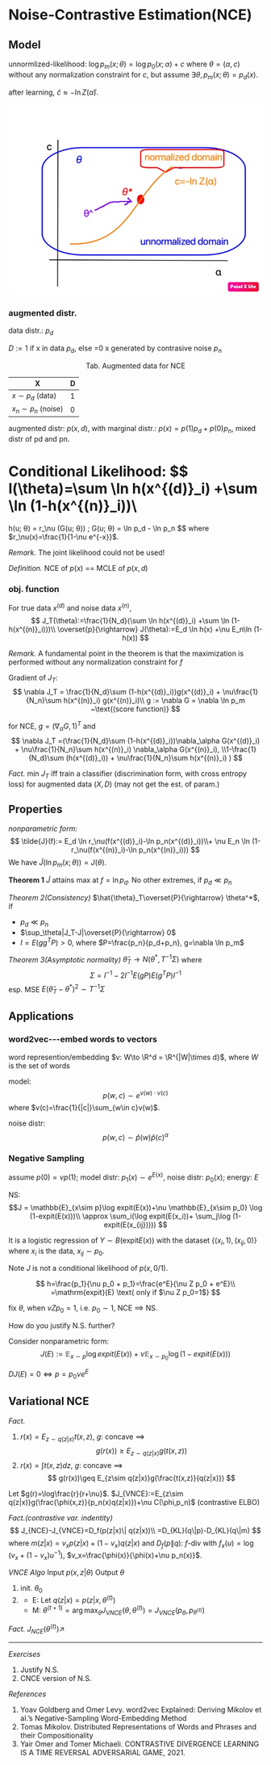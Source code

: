 # Noise-Contrastive Estimation(NCE)

## Model

unnormlized-likelihood:
$\log p_m(x;\theta)=\log p_0(x;\alpha)+c$ where $\theta=(\alpha,c)$ without any normalization constraint for $c$, but assume $\exists \theta, p_m(x;\theta)=p_d(x)$.

after learning, $\hat{c}\approx-\ln Z(\hat\alpha)$.

![](nce.jpg)

### augmented distr.

data distr.: $p_d$

$D:=1$​​​ if x in data $p_d$, else =0 x generated by contrasive noise $p_n$

<center>Tab. Augmented data for NCE</center>

| X     | D    |
| ----- | ---- |
| $x\sim p_d$ (data)  | 1    |
| $x_n\sim p_n$ (noise) | 0    |

augmented distr: $p(x,d)$, with marginal distr.: $p(x)=p(1)p_d+p(0)p_n$, mixed distr of pd and pn.

Conditional Likelihood:
$$
l(\theta)=\sum \ln h(x^{(d)}_i) +\sum \ln (1-h(x^{(n)}_i))\\
=
h(u; θ) = r_\nu  (G(u; θ)) ; G(u; θ) = \ln p_d - \ln p_n
$$
where $r_\nu(x)=\frac{1}{1-\nu e^{-x}}$.


*Remark.* The joint likelihood could not be used!

*Definition.* NCE of $p(x)$ == MCLE of $p(x,d)$

### obj. function

For true data ${x^{(d)}}$ and noise data ${x^{(n)}}$,
$$
J_T(\theta):=\frac{1}{N_d}(\sum \ln h(x^{(d)}_i) +\sum \ln (1-h(x^{(n)}_i)))\\
\overset{p}{\rightarrow}
J(\theta):=E_d \ln h(x) +\nu E_n\ln (1-h(x))
$$

*Remark.* A fundamental point in the theorem is that the maximization is performed without any normalization constraint for $f$

Gradient of $J_T$:
$$
\nabla J_T = \frac{1}{N_d}\sum (1-h(x^{(d)}_i))g(x^{(d)}_i) + \nu\frac{1}{N_n}\sum h(x^{(n)}_i) g(x^{(n)}_i)\\
g := \nabla G = \nabla \ln p_m  ~\text{(score function)}
$$

for NCE,
$g=(\nabla_\alpha G, 1)^T$ and
$$
\nabla J_T =(\frac{1}{N_d}\sum (1-h(x^{(d)}_i))\nabla_\alpha G(x^{(d)}_i) + \nu\frac{1}{N_n}\sum h(x^{(n)}_i) \nabla_\alpha G(x^{(n)}_i), \\1-\frac{1}{N_d}\sum (h(x^{(d)}_i)) + \nu\frac{1}{N_n}\sum h(x^{(n)}_i) )
$$

*Fact.*
min $J_T$  iff train a classifier (discrimination form, with cross entropy loss) for augmented data $(X,D)$ (may not get the est. of param.)

## Properties

*nonparametric form:*
$$
\tilde{J}(f):= E_d \ln r_\nu(f(x^{(d)}_i)-\ln p_n(x^{(d)}_i))\\+ \nu E_n \ln (1-r_\nu(f(x^{(n)}_i)-\ln p_n(x^{(n)}_i)))
$$
We have $\tilde{J}(\ln p_m(x;\theta))=J(\theta)$.

**Theorem 1**
$\tilde{J}$ attains max at $f= \ln p_d$. No other extremes, if $p_d\ll p_n$

*Theorem 2(Consistency)*
$\hat{\theta}_T\overset{P}{\rightarrow} \theta^*$, if
- $p_d\ll p_n$
- $\sup_\theta|J_T-J|\overset{P}{\rightarrow} 0$
- $I=E(gg^T P)>0$, where $P=\frac{p_n}{p_d+p_n}, g=\nabla \ln p_m$

*Theorem 3(Asymptotic normality)*
$\hat\theta_T\to N(\theta^*,T^{-1}\Sigma)$ where
$$\Sigma=I^{-1}-2I^{-1}E(gP)E(g^TP)I^{-1}
$$
esp. MSE $E(\hat\theta_T-\theta^*)^2\sim T^{-1}\Sigma$

## Applications

### word2vec---embed words to vectors
word represention/embedding $v: W\to \R^d = \R^{|W|\times d}$, where $W$ is the set of words

model:
$$
p(w,c)\sim e^{v(w)\cdot v(c)}
$$
where $v(c)=\frac{1}{|c|}\sum_{w\in c}v(w)$.

noise distr:
$$
p(w,c)\sim \hat{p}(w)\hat{p}(c)^\alpha
$$

### Negative Sampling

assume $p(0)=\nu p(1)$; 
model distr: $p_1(x)\sim e^{E(x)}$, noise distr: $p_0(x)$;
energy: $E$

NS: 
$$J = \mathbb{E}_{x\sim p}\log expit(E(x))+\nu \mathbb{E}_{x\sim p_0} \log (1-expit(E(x)))\\
\approx \sum_i(\log expit(E(x_i))+ \sum_j\log (1-expit(E(x_{ij}))))
$$

It is a logistic regression of $Y\sim B(\mathrm{expit}E(x))$ with the dataset $\{(x_i,1),(x_{ij},0)\}$ where $x_i$ is the data, $x_{ij}\sim p_0$.

Note $J$ is not a conditional likelihood of $p(x,0/1)$.

$$
h=\frac{p_1}{\nu p_0 + p_1}=\frac{e^E}{\nu Z p_0 + e^E}\\
=\mathrm{expit}(E) \text{ only if $\nu Z p_0=1$}
$$

fix $\theta$, when $\nu Z p_0=1$, i.e. $p_0\sim 1$, NCE ==> NS.

How do you justify N.S. further?

Consider nonparametric form:
$$J(E) := \mathbb{E}_{x\sim p}\log expit(E(x))+\nu \mathbb{E}_{x\sim p_0} \log (1-expit(E(x)))
$$

$D J(E)=0 \iff p=p_0 \nu e^{E}$

## Variational NCE

*Fact.*
1. $r(x)=E_{z\sim q(z|x)}t(x,z)$, $g$: concave ==>
   $$
   g(r(x))\geq E_{z\sim q(z|x)}g(t(x,z))
   $$
2. $r(x)=\int t(x,z) dz$, $g$: concave ==>
   $$
   g(r(x))\geq E_{z\sim q(z|x)}g(\frac{t(x,z)}{q(z|x)})
   $$

Let $g(r)=\log\frac{r}{r+\nu}$.
$J_{VNCE}:=E_{z\sim q(z|x)}g(\frac{\phi(x,z)}{p_n(x)q(z|x)})+\nu C(\phi,p_n)$ (contrastive ELBO)

*Fact.(contrastive var. indentity)*
$$
J_{NCE}-J_{VNCE}=D_f(p(z|x)\| q(z|x))\\
=D_{KL}(q\|p)-D_{KL}(q\|m)
$$
where $m(z|x) = v_x p(z|x) + (1 − v_x)q(z|x)$ and $D_f(p\|q)$: $f$-div with $f_x(u) = \log(v_x + (1 − v_x)u^{-1})$, $v_x=\frac{\phi(x)}{\phi(x)+\nu p_n(x)}$.

*VNCE Algo*
Input $p(x,z|\theta)$
Output $\theta$
1. init. $\theta_0$
2. - E: Let $q(z|x)=p(z|x,\theta^{(t)})$
   - M: $\theta^{(t+1)}=\arg\max_\theta J_{VNCE}(\theta,\theta^{(t)})=J_{VNCE}(p_\theta,p_{\theta^{(t)}})$

*Fact.* $J_{NCE}(\theta^{(t)})\nearrow$

---

*Exercises*
1. Justify N.S.
2. CNCE version of N.S.


*References*
1.  Yoav Goldberg and Omer Levy. word2vec Explained: Deriving Mikolov et al.’s Negative-Sampling Word-Embedding Method
2.  Tomas Mikolov. Distributed Representations of Words and Phrases and their Compositionality
3.  Yair Omer and Tomer Michaeli. CONTRASTIVE DIVERGENCE LEARNING IS A TIME REVERSAL ADVERSARIAL GAME, 2021.

